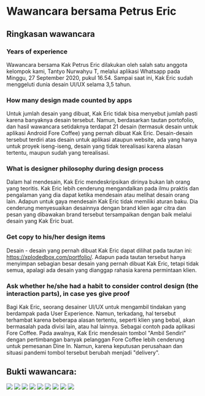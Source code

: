 # Wawancara bersama Petrus Eric

## Ringkasan wawancara

### Years of experience
Wawancara bersama Kak Petrus Eric dilakukan oleh salah satu anggota kelompok kami, Tantyo Nurwahyu T, melalui aplikasi Whatsapp pada Minggu, 27 September 2020, pukul 16.54. Sampai saat ini, Kak Eric sudah menggeluti dunia desain UI/UX selama 3,5 tahun.

### How many design made counted by apps
Untuk jumlah desain yang dibuat, Kak Eric tidak bisa menyebut jumlah pasti karena banyaknya desain tersebut. Namun, berdasarkan tautan portofolio, dan hasil wawancara setidaknya terdapat 21 desain (termasuk desain untuk aplikasi Android Fore Coffee) yang pernah dibuat Kak Eric. Desain-desain tersebut terdiri atas desain untuk aplikasi ataupun website, ada yang hanya untuk proyek iseng-iseng, desain yang tidak terealisasi karena alasan tertentu, maupun sudah yang terealisasi.

### What is designer philosophy during design process
Dalam hal mendesain, Kak Eric mendeskripsikan dirinya bukan lah orang yang teoritis. Kak Eric lebih cenderung mengandalkan pada ilmu praktis dan pengalaman yang dia dapat ketika mendesain atau melihat desain orang lain. Adapun untuk gaya mendesain Kak Eric tidak memiliki aturan baku. Dia cenderung menyesuaikan desainnya dengan brand klien agar citra dan pesan yang dibawakan brand tersebut tersampaikan dengan baik melalui desain yang Kak Eric buat. 

### Get copy to his/her design items
Desain - desain yang pernah dibuat Kak Eric dapat dilihat pada tautan ini: https://xplodedbox.com/portfolio/. Adapun pada tautan tersebut hanya menyimpan sebagian besar desain yang pernah dibuat Kak Eric, tetapi tidak semua, apalagi ada desain yang dianggap rahasia karena permintaan klien. 

### Ask whether he/she had a habit to consider control design (the interaction parts), in case yes give proof
Bagi Kak Eric, seorang desainer UI/UX untuk mengambil tindakan yang berdampak pada User Experience. Namun, terkadang, hal tersebut terhambat karena beberapa alasan tertentu, seperti klien yang bebal, akan bermasalah pada divisi lain, atau hal lainnya. Sebagai contoh pada aplikasi Fore Coffee. Pada awalnya, Kak Eric mendesain tombol "Ambil Sendiri" dengan pertimbangan banyak pelanggan Fore Coffee lebih cenderung untuk pemesanan Dine In. Namun, karena keputusan perusahaan dan situasi pandemi tombol tersebut berubah menjadi "delivery".


## Bukti wawancara:

![](https://github.com/FarhanHP/Tugas-Interaksi-Manusia-dan-Komputer-113/blob/master/Task%202/interview%201/interview1.jpg)
![](https://github.com/FarhanHP/Tugas-Interaksi-Manusia-dan-Komputer-113/blob/master/Task%202/interview%201/interview2.jpg)
![](https://github.com/FarhanHP/Tugas-Interaksi-Manusia-dan-Komputer-113/blob/master/Task%202/interview%201/interview3.jpg)
![](https://github.com/FarhanHP/Tugas-Interaksi-Manusia-dan-Komputer-113/blob/master/Task%202/interview%201/interview4.jpg)
![](https://github.com/FarhanHP/Tugas-Interaksi-Manusia-dan-Komputer-113/blob/master/Task%202/interview%201/interview5.jpg)
![](https://github.com/FarhanHP/Tugas-Interaksi-Manusia-dan-Komputer-113/blob/master/Task%202/interview%201/interview6.jpg)
![](https://github.com/FarhanHP/Tugas-Interaksi-Manusia-dan-Komputer-113/blob/master/Task%202/interview%201/interview7.jpg)
![](https://github.com/FarhanHP/Tugas-Interaksi-Manusia-dan-Komputer-113/blob/master/Task%202/interview%201/interview8.jpg)
![](https://github.com/FarhanHP/Tugas-Interaksi-Manusia-dan-Komputer-113/blob/master/Task%202/interview%201/interview9.jpg)
